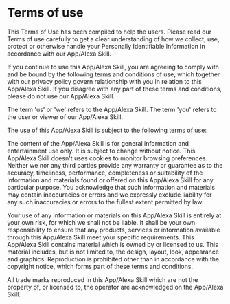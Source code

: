 # Terms of use

This Terms of Use has been compiled to help the users. Please read our Terms of use carefully to get a clear understanding of how we collect, use, protect or otherwise handle your Personally Identifiable Information in accordance with our App/Alexa Skill.

If you continue to use this App/Alexa Skill, you are agreeing to comply with and be bound by the following terms and conditions of use, which together with our privacy policy govern relationship with you in relation to this App/Alexa Skill. If you disagree with any part of these terms and conditions, please do not use our App/Alexa Skill.

The term 'us' or 'we' refers to the App/Alexa Skill. The term 'you' refers to the user or viewer of our App/Alexa Skill.

The use of this App/Alexa Skill is subject to the following terms of use:

The content of the App/Alexa Skill is for general information and entertainment use only. It is subject to change without notice.
This App/Alexa Skill doesn't uses cookies to monitor browsing preferences. Neither we nor any third parties provide any warranty or guarantee as to the accuracy, timeliness, performance, completeness or suitability of the information and materials found or offered on this App/Alexa Skill for any particular purpose. You acknowledge that such information and materials may contain inaccuracies or errors and we expressly exclude liability for any such inaccuracies or errors to the fullest extent permitted by law.

Your use of any information or materials on this App/Alexa Skill is entirely at your own risk, for which we shall not be liable. It shall be your own responsibility to ensure that any products, services or information available through this App/Alexa Skill meet your specific requirements.
This App/Alexa Skill contains material which is owned by or licensed to us. This material includes, but is not limited to, the design, layout, look, appearance and graphics. Reproduction is prohibited other than in accordance with the copyright notice, which forms part of these terms and conditions.

All trade marks reproduced in this App/Alexa Skill which are not the property of, or licensed to, the operator are acknowledged on the App/Alexa Skill.